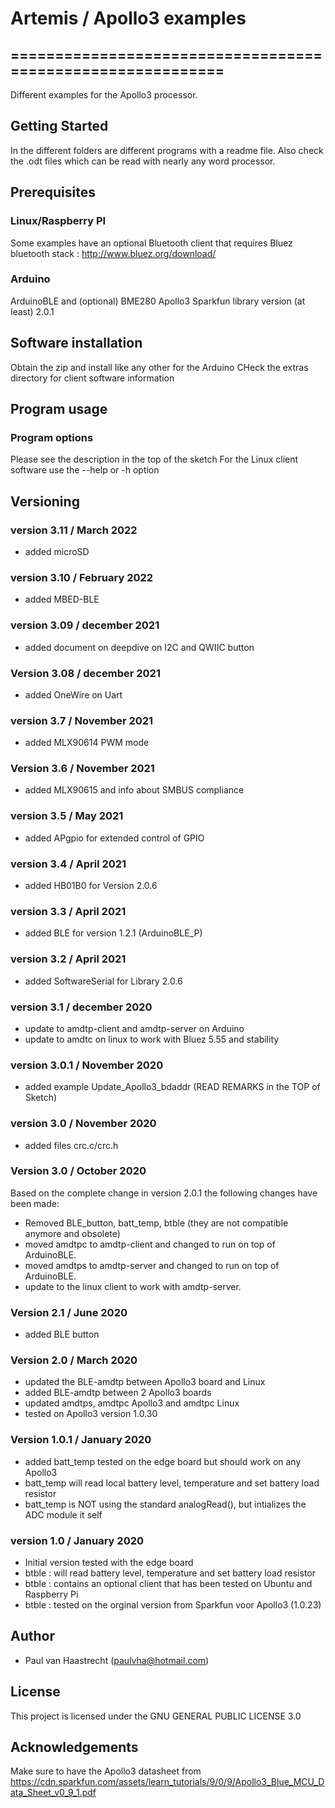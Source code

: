 # Artemis / Apollo3 examples

## ===========================================================

Different examples for the Apollo3 processor.

## Getting Started
In the different folders are different programs with a readme file.
Also check the .odt files which can be read with nearly any word processor.

## Prerequisites
### Linux/Raspberry PI
Some examples have an optional Bluetooth client that requires
Bluez bluetooth stack : http://www.bluez.org/download/

### Arduino
ArduinoBLE and (optional) BME280
Apollo3 Sparkfun library version (at least) 2.0.1

## Software installation
Obtain the zip and install like any other for the Arduino
CHeck the extras directory for client software information

## Program usage
### Program options
Please see the description in the top of the sketch
For the Linux client software use the --help or -h option

## Versioning

### version 3.11 / March 2022
 * added microSD

### version 3.10 / February 2022
 * added MBED-BLE

### version 3.09 / december 2021
 * added document on deepdive on I2C and QWIIC button

### Version 3.08 / december 2021
 * added OneWire on Uart

### version 3.7 / November 2021
 * added MLX90614 PWM mode

### Version 3.6 / November 2021
 * added MLX90615 and info about SMBUS compliance

### version 3.5 / May 2021
 * added APgpio for extended control of GPIO

### version 3.4 / April 2021
 * added HB01B0 for Version 2.0.6

### version 3.3 / April 2021
 * added BLE for version 1.2.1 (ArduinoBLE_P)

### version 3.2 / April 2021
 * added SoftwareSerial for Library 2.0.6

### version 3.1 / december 2020
 * update to amdtp-client and amdtp-server on Arduino
 * update to amdtc on linux to work with Bluez 5.55 and stability

### version 3.0.1 / November 2020
 * added example Update_Apollo3_bdaddr (READ REMARKS in the TOP of Sketch)

### version 3.0 / November 2020
 * added files crc.c/crc.h

### Version 3.0 / October 2020
   Based on the complete change in version 2.0.1 the following changes have been made:
 * Removed BLE_button, batt_temp, btble (they are not compatible anymore and obsolete)
 * moved amdtpc to amdtp-client and changed to run on top of ArduinoBLE.
 * moved amdtps to amdtp-server and changed to run on top of ArduinoBLE.
 * update to the linux client to work with amdtp-server.

### Version 2.1 / June 2020
 * added BLE button

### Version 2.0 / March 2020
 * updated the BLE-amdtp between Apollo3 board and Linux
 * added BLE-amdtp between 2 Apollo3 boards
 * updated amdtps, amdtpc Apollo3 and amdtpc Linux
 * tested on Apollo3 version 1.0.30

### Version 1.0.1 / January 2020
 * added batt_temp tested on the edge board but should work on any Apollo3
 * batt_temp will read local battery level, temperature and set battery load resistor
 * batt_temp is NOT using the standard analogRead(), but intializes the ADC module it self

### version 1.0 / January 2020
 * Initial version tested with the edge board
 * btble : will read battery level, temperature and set battery load resistor
 * btble : contains an optional client that has been tested on Ubuntu and Raspberry Pi
 * btble : tested on the orginal version from Sparkfun voor Apollo3 (1.0.23)

## Author
 * Paul van Haastrecht (paulvha@hotmail.com)

## License
This project is licensed under the GNU GENERAL PUBLIC LICENSE 3.0

## Acknowledgements
Make sure to have the Apollo3 datasheet from https://cdn.sparkfun.com/assets/learn_tutorials/9/0/9/Apollo3_Blue_MCU_Data_Sheet_v0_9_1.pdf
